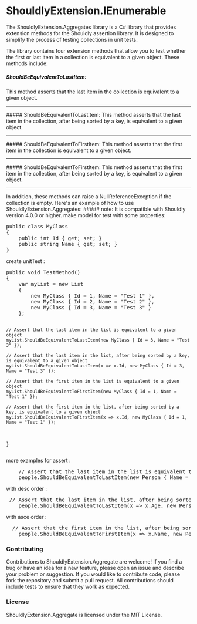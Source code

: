 # ShouldlyExtension.IEnumerable
The ShouldlyExtension.Aggregates library is a C# library that provides extension methods for the Shouldly assertion library. 
It is designed to simplify the process of testing collections in unit tests.

The library contains four extension methods that allow you to test whether the first or last item in a collection is equivalent to a given object. These methods include:
##### ShouldBeEquivalentToLastItem: 
This method asserts that the last item in the collection is equivalent to a given object.
<hr />
##### ShouldBeEquivalentToLastItem<TInput, TKey>: 
This method asserts that the last item in the collection, after being sorted by a key, is equivalent to a given object.
<hr />
##### ShouldBeEquivalentToFirstItem: 
This method asserts that the first item in the collection is equivalent to a given object.
<hr />
##### ShouldBeEquivalentToFirstItem<TInput, TKey>:
This method asserts that the first item in the collection, after being sorted by a key, is equivalent to a given object.
<hr />
In addition, these methods can raise a NullReferenceException if the collection is empty.
Here's an example of how to use ShouldlyExtension.Aggregates:
##### note: It is compatible with Shouldly version 4.0.0 or higher.
make model for test with some properties:
<pre>
public class MyClass
{
    public int Id { get; set; }
    public string Name { get; set; }
}
</pre>
create unitTest : 
<pre>
public void TestMethod()
{
    var myList = new List<MyClass>
    {
        new MyClass { Id = 1, Name = "Test 1" },
        new MyClass { Id = 2, Name = "Test 2" },
        new MyClass { Id = 3, Name = "Test 3" }
    };

    // Assert that the last item in the list is equivalent to a given object
    myList.ShouldBeEquivalentToLastItem(new MyClass { Id = 3, Name = "Test 3" });

    // Assert that the last item in the list, after being sorted by a key, is equivalent to a given object
    myList.ShouldBeEquivalentToLastItem(x => x.Id, new MyClass { Id = 3, Name = "Test 3" });

    // Assert that the first item in the list is equivalent to a given object
    myList.ShouldBeEquivalentToFirstItem(new MyClass { Id = 1, Name = "Test 1" });

    // Assert that the first item in the list, after being sorted by a key, is equivalent to a given object
    myList.ShouldBeEquivalentToFirstItem(x => x.Id, new MyClass { Id = 1, Name = "Test 1" });
}
</pre>
more examples for assert : 
<pre>
    // Assert that the last item in the list is equivalent to a given object
    people.ShouldBeEquivalentToLastItem(new Person { Name = "Charlie", Age = 35 });
</pre>
with desc order : 
<pre>
 // Assert that the last item in the list, after being sorted by age, is equivalent to a given object
    people.ShouldBeEquivalentToLastItem(x => x.Age, new Person { Name = "Charlie", Age = 35 }, OrderType.Descending);
</pre>
with asce order : 
<pre>
  // Assert that the first item in the list, after being sorted by name, is equivalent to a given object
    people.ShouldBeEquivalentToFirstItem(x => x.Name, new Person { Name = "Alice", Age = 25 }, OrderType.Ascending);
</pre>

### Contributing
Contributions to ShouldlyExtension.Aggregate are welcome! If you find a bug or have an idea for a new feature, please open an issue and describe your problem or suggestion. If you would like to contribute code, please fork the repository and submit a pull request. All contributions should include tests to ensure that they work as expected.

### License
ShouldlyExtension.Aggregate is licensed under the MIT License.
